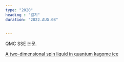 ```yaml
---
type: "2020"
heading : "일기"
duration: "2022.AUG.08"


---
```

 
   QMC SSE 논문.
   
 [A two-dimensional spin liquid in quantum kagome ice](https://www.nature.com/articles/ncomms8421.pdf?origin=ppub)
 